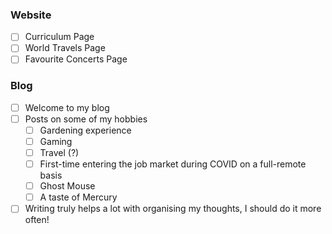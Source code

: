 ### Website

- [ ] Curriculum Page
- [ ] World Travels Page
- [ ] Favourite Concerts Page

### Blog

- [ ] Welcome to my blog
- [ ] Posts on some of my hobbies
  - [ ] Gardening experience
  - [ ] Gaming
  - [ ] Travel (?)
  - [ ] First-time entering the job market during COVID on a full-remote basis
  - [ ] Ghost Mouse
  - [ ] A taste of Mercury
- [ ] Writing truly helps a lot with organising my thoughts, I should do it more often!
